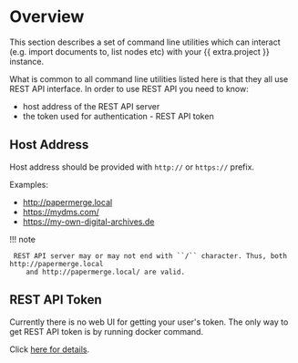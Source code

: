 # Overview

This section describes a set of command line utilities which can interact
(e.g. import documents to, list nodes etc) with your {{ extra.project }} instance.

What is common to all command line utilities listed here is that they all use REST API interface.
In order to use REST API you need to know:

* host address of the REST API server
* the token used for authentication - REST API token


## Host Address

Host address should be provided with `http://` or `https://` prefix.


Examples:

- http://papermerge.local
- https://mydms.com/
- https://my-own-digital-archives.de


!!! note

     REST API server may or may not end with ``/`` character. Thus, both http://papermerge.local
	    and http://papermerge.local/ are valid.


## REST API Token

Currently there is no web UI for getting your user's token.
The only way to get REST API token is by running docker command.

Click [here for details](../rest-api/token.md).
